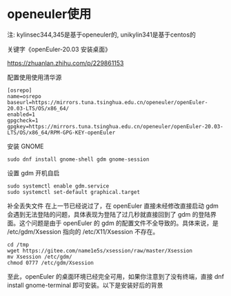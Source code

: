 # openeuler使用

注: kylinsec344,345是基于openeuler的, unikylin341是基于centos的

关键字《openEuler-20.03 安装桌面》

https://zhuanlan.zhihu.com/p/229861153

配置使用使用清华源
```
[osrepo]
name=osrepo
baseurl=https://mirrors.tuna.tsinghua.edu.cn/openeuler/openEuler-20.03-LTS/OS/x86_64/
enabled=1
gpgcheck=1
gpgkey=https://mirrors.tuna.tsinghua.edu.cn/openeuler/openEuler-20.03-LTS/OS/x86_64/RPM-GPG-KEY-openEuler
```

安装 GNOME
```
sudo dnf install gnome-shell gdm gnome-session
```

设置 gdm 开机自启
```
sudo systemctl enable gdm.service
sudo systemctl set-default graphical.target
```

补全丢失文件
在上一节已经说过了，在 openEuler 直接未经修改直接启动 gdm 会遇到无法登陆的问题，具体表现为登陆了过几秒就直接回到了 gdm 的登陆界面。这个问题是由于 openEuler 的 gdm 的配置文件不全导致的。具体来说，是 /etc/gdm/Xsession 指向的 /etc/X11/Xsession 不存在。
```
cd /tmp
wget https://gitee.com/name1e5s/xsession/raw/master/Xsession
mv Xsession /etc/gdm/
chmod 0777 /etc/gdm/Xsession
```

至此，openEuler 的桌面环境已经完全可用，如果你注意到了没有终端，直接 dnf install gnome-terminal 即可安装。以下是安装好后的背景
